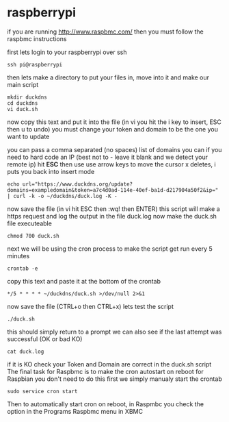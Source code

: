 # raspberrypi

if you are running http://www.raspbmc.com/ then you must follow the raspbmc instructions

first lets login to your raspberrypi over ssh 

	ssh pi@raspberrypi

then lets make a directory to put your files in, move into it and make our main script 

	mkdir duckdns
	cd duckdns
	vi duck.sh

now copy this text and put it into the file (in vi you hit the i key to insert, ESC then u to undo) you must change your token and domain to be the one you want to update

you can pass a comma separated (no spaces) list of domains
you can if you need to hard code an IP (best not to - leave it blank and we detect your remote ip)
hit **ESC** then use use arrow keys to move the cursor x deletes, i puts you back into insert mode 

	echo url="https://www.duckdns.org/update?domains=exampledomain&token=a7c4d0ad-114e-40ef-ba1d-d217904a50f2&ip=" | curl -k -o ~/duckdns/duck.log -K -

now save the file (in vi hit ESC then :wq! then ENTER)
this script will make a https request and log the output in the file duck.log
now make the duck.sh file executeable 

	chmod 700 duck.sh

next we will be using the cron process to make the script get run every 5 minutes 

	crontab -e

copy this text and paste it at the bottom of the crontab 

	*/5 * * * * ~/duckdns/duck.sh >/dev/null 2>&1

now save the file (CTRL+o then CTRL+x)
lets test the script
 
	./duck.sh

this should simply return to a prompt
 we can also see if the last attempt was successful (OK or bad KO) 

	cat duck.log

if it is KO check your Token and Domain are correct in the duck.sh script
 The final task for Raspbmc is to make the cron autostart on reboot for Raspbian you don't need to do this
 first we simply manualy start the crontab 

	sudo service cron start

Then to automatically start cron on reboot, in Raspmbc you check the option in the Programs Raspbmc menu in XBMC